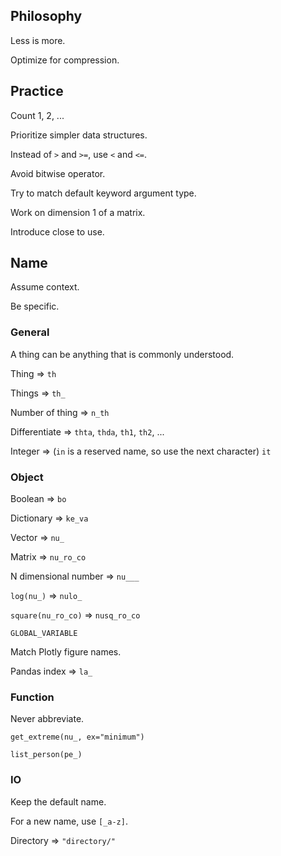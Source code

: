 ## Philosophy

Less is more.

Optimize for compression.

## Practice

Count 1, 2, ...

Prioritize simpler data structures.

Instead of `>` and `>=`, use `<` and `<=`.

Avoid bitwise operator.

Try to match default keyword argument type.

Work on dimension 1 of a matrix.

Introduce close to use.

## Name

Assume context.

Be specific.

### General

A thing can be anything that is commonly understood.

Thing => `th`

Things => `th_`

Number of thing => `n_th`

Differentiate => `thta`, `thda`, `th1`, `th2`, ...

Integer => (`in` is a reserved name, so use the next character) `it`

### Object

Boolean => `bo`

Dictionary => `ke_va`

Vector => `nu_`

Matrix => `nu_ro_co`

N dimensional number => `nu___`

`log(nu_)` => `nulo_`

`square(nu_ro_co)` => `nusq_ro_co`

`GLOBAL_VARIABLE`

Match Plotly figure names.

Pandas index => `la_`

### Function

Never abbreviate.

`get_extreme(nu_, ex="minimum")`

`list_person(pe_)`

### IO

Keep the default name.

For a new name, use `[_a-z]`.

Directory => `"directory/"`
